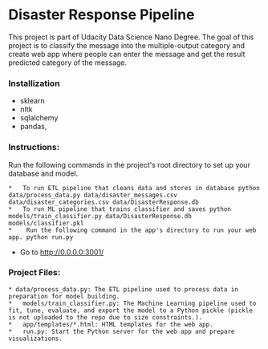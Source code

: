 
# Disaster Response Pipeline 

This project is part of Udacity Data Science Nano Degree. The goal of this project is to classify the message into the multiple-output category and create web app where people can enter the message and get the result predicted category of the message. 


### Installization 
* sklearn 
* nltk
* sqlalchemy 
* pandas, 


### Instructions:
Run the following commands in the project's root directory to set up your database and model.

	* 	To run ETL pipeline that cleans data and stores in database python data/process_data.py data/disaster_messages.csv data/disaster_categories.csv data/DisasterResponse.db
	* 	To run ML pipeline that trains classifier and saves python models/train_classifier.py data/DisasterResponse.db models/classifier.pkl
	*	 Run the following command in the app's directory to run your web app. python run.py
  *	Go to http://0.0.0.0:3001/

### Project Files:

	* data/process_data.py: The ETL pipeline used to process data in preparation for model building.
	*	models/train_classifier.py: The Machine Learning pipeline used to fit, tune, evaluate, and export the model to a Python pickle (pickle is not uploaded to the repo due to size constraints.).
	*	app/templates/*.html: HTML templates for the web app.
	*	run.py: Start the Python server for the web app and prepare visualizations.
